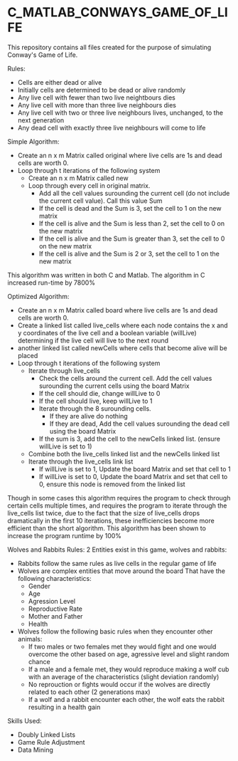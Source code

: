 # C_MATLAB_CONWAYS_GAME_OF_LIFE

This repository contains all files created for the purpose of simulating Conway's Game of Life.

Rules:
 - Cells are either dead or alive
 - Initially cells are determined to be dead or alive randomly
 - Any live cell with fewer than two live neightbours dies
 - Any live cell with more than three live neighbours dies
 - Any live cell with two or three live neighbours lives, unchanged, to the next generation
 - Any dead cell with exactly three live neighbours will come to life

Simple Algorithm:
 - Create an n x m Matrix called original where live cells are 1s and dead cells are worth 0.
 - Loop through t iterations of the following system
   - Create an n x m Matrix called new
   - Loop through every cell in original matrix.
     - Add all the cell values surounding the current cell (do not include the current cell value). Call this value Sum
     - If the cell is dead and the Sum is 3, set the cell to 1 on the new matrix                                               
     - If the cell is alive and the Sum is less than 2, set the cell to 0 on the new matrix
     - If the cell is alive and the Sum is greater than 3, set the cell to 0 on the new matrix
     - If the cell is alive and the Sum is 2 or 3, set the cell to 1 on the new matrix

This algorithm was written in both C and Matlab. The algorithm in C increased run-time by 7800%

Optimized Algorithm:
 - Create an n x m Matrix called board where live cells are 1s and dead cells are worth 0.
 - Create a linked list called live_cells where each node contains the x and y coordinates of the live cell and a boolean variable (willLive) determining if the live cell will live to the next round
 -  another linked list called newCells where cells that become alive will be placed
 - Loop through t iterations of the following system
   - Iterate through live_cells
     - Check the cells around the current cell. Add the cell values surounding the current cells using the board Matrix
     - If the cell should die, change willLive to 0
     - If the cell should live, keep willLive to 1
     - Iterate through the 8 surounding cells.
       - If they are alive do nothing
       - If they are dead, Add the cell values surounding the dead cell using the board Matrix
	 - If the sum is 3, add the cell to the newCells linked list. (ensure willLive is set to 1)
   - Combine both the live_cells linked list and the newCells linked list
   - Iterate through the live_cells link list
     - If willLive is set to 1, Update the board Matrix and set that cell to 1
     - If willLive is set to 0, Update the board Matrix and set that cell to 0, ensure this node is removed from the linked list

Though in some cases this algorithm requires the program to check through certain cells multiple times, and requires the program to iterate through the live_cells list twice, due to the fact that the size of live_cells drops dramatically in the first 10 iterations, these inefficiencies become more efficient than the short algorithm. This algorithm has been shown to increase the program runtime by 100%

Wolves and Rabbits Rules:
2 Entities exist in this game, wolves and rabbits:
 - Rabbits follow the same rules as live cells in the regular game of life
 - Wolves are complex entities that move around the board That have the following characteristics:
   - Gender
   - Age
   - Agression Level
   - Reproductive Rate
   - Mother and Father
   - Health
 - Wolves follow the following basic rules when they encounter other animals:
   - If two males or two females met they would fight and one would overcome the other based on age, agressive level and slight random chance
   - If a male and a female met, they would reproduce making a wolf cub with an average of the characteristics (slight deviation randomly)
   - No reprouction or fights would occur if the wolves are directly related to each other (2 generations max)
   - If a wolf and a rabbit encounter each other, the wolf eats the rabbit resulting in a health gain

Skills Used:
 - Doubly Linked Lists
 - Game Rule Adjustment
 - Data Mining
